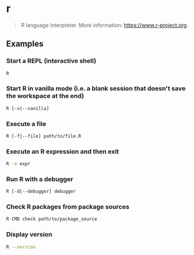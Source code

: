 # r

> R language interpreter. More information: <https://www.r-project.org>.

## Examples

### Start a REPL (interactive shell)

```bash
R
```

### Start R in vanilla mode (i.e. a blank session that doesn't save the workspace at the end)

```bash
R [-v|--vanilla]
```

### Execute a file

```bash
R [-f|--file] path/to/file.R
```

### Execute an R expression and then exit

```bash
R -e expr
```

### Run R with a debugger

```bash
R [-d|--debugger] debugger
```

### Check R packages from package sources

```bash
R CMD check path/to/package_source
```

### Display version

```bash
R --version
```
